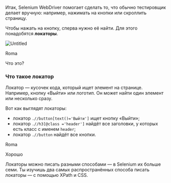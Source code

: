 Итак, Selenium WebDriver помогает сделать то, что обычно тестировщик делает вручную: например, нажимать на кнопки или скроллить страницу.

Чтобы нажать на кнопку, сперва нужно её найти. Для этого понадобятся **локаторы**.

![Untitled](https://code.s3.yandex.net/qa-automation-engineer/java/track2/schemes/paid-track/sprint4/java_map_locator.png)

Roma

Что это?

### Что такое локатор

Локатор — кусочек кода, который ищет элемент на странице. Например, кнопку «Выйти» или логотип. Он может найти один элемент или несколько сразу.

Вот как выглядят локаторы:

- локатор `.//button[text()='Выйти']` ищет кнопку «Выйти»;
- локатор `.//h3[@class ='header']` найдёт все заголовки, у которых есть класс с именем `header`;
- локатор `.//button` найдёт все кнопки.

Roma

Хорошо

Локаторы можно писать разными способами — в Selenium их больше семи. Ты изучишь два самых распространённых способа писать локаторы — с помощью XPath и CSS.